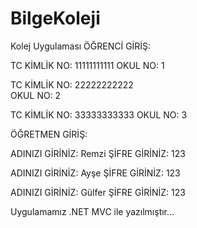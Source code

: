 # BilgeKoleji
 Kolej Uygulaması
 ÖĞRENCİ GİRİŞ:
 
 TC KİMLİK NO: 11111111111
 OKUL NO: 1
 
 TC KİMLİK NO: 22222222222                 
 OKUL NO: 2
 
 TC KİMLİK NO: 33333333333
 OKUL NO: 3
 
 ÖĞRETMEN GİRİŞ:
 
 ADINIZI GİRİNİZ: Remzi
 ŞİFRE GİRİNİZ: 123
  
 ADINIZI GİRİNİZ: Ayşe
 ŞİFRE GİRİNİZ: 123
 
 ADINIZI GİRİNİZ: Gülfer
 ŞİFRE GİRİNİZ: 123
 
 Uygulamamız .NET MVC ile yazılmıştır...
